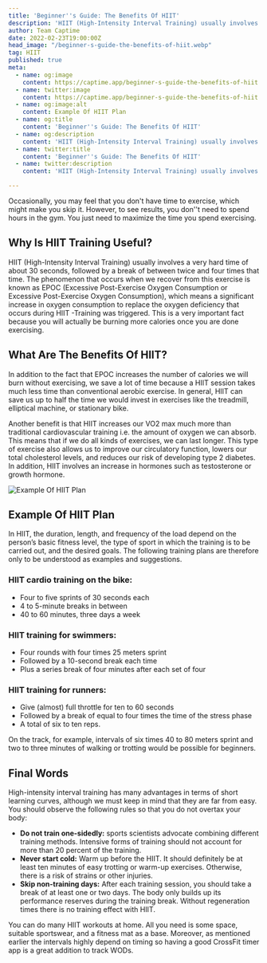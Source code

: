 ```yaml
---
title: 'Beginner''s Guide: The Benefits Of HIIT'
description: 'HIIT (High-Intensity Interval Training) usually involves a very hard time of about 30 seconds, followed by a break of between twice and four times that time.'
author: Team Captime
date: 2022-02-23T19:00:00Z
head_image: "/beginner-s-guide-the-benefits-of-hiit.webp"
tag: HIIT
published: true
meta:
  - name: og:image
    content: https://captime.app/beginner-s-guide-the-benefits-of-hiit.webp
  - name: twitter:image
    content: https://captime.app/beginner-s-guide-the-benefits-of-hiit.webp
  - name: og:image:alt
    content: Example Of HIIT Plan
  - name: og:title
    content: 'Beginner''s Guide: The Benefits Of HIIT'
  - name: og:description
    content: 'HIIT (High-Intensity Interval Training) usually involves a very hard time of about 30 seconds, followed by a break of between twice and four times that time.'
  - name: twitter:title
    content: 'Beginner''s Guide: The Benefits Of HIIT'
  - name: twitter:description
    content: 'HIIT (High-Intensity Interval Training) usually involves a very hard time of about 30 seconds, followed by a break of between twice and four times that time.'

---
```


Occasionally, you may feel that you don't have time to exercise, which might make you skip it. However, to see results, you don''t need to spend hours in the gym. You just need to maximize the time you spend exercising.

## Why Is HIIT Training Useful?

HIIT (High-Intensity Interval Training) usually involves a very hard time of about 30 seconds, followed by a break of between twice and four times that time. The phenomenon that occurs when we recover from this exercise is known as EPOC (Excessive Post-Exercise Oxygen Consumption or Excessive Post-Exercise Oxygen Consumption), which means a significant increase in oxygen consumption to replace the oxygen deficiency that occurs during HIIT -Training was triggered. This is a very important fact because you will actually be burning more calories once you are done exercising.

## What Are The Benefits Of HIIT?

In addition to the fact that EPOC increases the number of calories we will burn without exercising, we save a lot of time because a HIIT session takes much less time than conventional aerobic exercise. In general, HIIT can save us up to half the time we would invest in exercises like the treadmill, elliptical machine, or stationary bike.

Another benefit is that HIIT increases our VO2 max much more than traditional cardiovascular training i.e. the amount of oxygen we can absorb. This means that if we do all kinds of exercises, we can last longer. This type of exercise also allows us to improve our circulatory function, lowers our total cholesterol levels, and reduces our risk of developing type 2 diabetes. In addition, HIIT involves an increase in hormones such as testosterone or growth hormone.

![Example Of HIIT Plan](/example-of-hiit-plan.webp)

## Example Of HIIT Plan

In HIIT, the duration, length, and frequency of the load depend on the person’s basic fitness level, the type of sport in which the training is to be carried out, and the desired goals. The following training plans are therefore only to be understood as examples and suggestions.

### HIIT cardio training on the bike:

* Four to five sprints of 30 seconds each
* 4 to 5-minute breaks in between
* 40 to 60 minutes, three days a week

### HIIT training for swimmers:

* Four rounds with four times 25 meters sprint
* Followed by a 10-second break each time
* Plus a series break of four minutes after each set of four

### HIIT training for runners:

* Give (almost) full throttle for ten to 60 seconds
* Followed by a break of equal to four times the time of the stress phase
* A total of six to ten reps.

On the track, for example, intervals of six times 40 to 80 meters sprint and two to three minutes of walking or trotting would be possible for beginners.

## Final Words

High-intensity interval training has many advantages in terms of short learning curves, although we must keep in mind that they are far from easy. You should observe the following rules so that you do not overtax your body:

* **Do not train one-sidedly:** sports scientists advocate combining different training methods. Intensive forms of training should not account for more than 20 percent of the training.
* **Never start cold:** Warm up before the HIIT. It should definitely be at least ten minutes of easy trotting or warm-up exercises. Otherwise, there is a risk of strains or other injuries.
* **Skip non-training days:** After each training session, you should take a break of at least one or two days. The body only builds up its performance reserves during the training break. Without regeneration times there is no training effect with HIIT.

You can do many HIIT workouts at home. All you need is some space, suitable sportswear, and a fitness mat as a base. Moreover, as mentioned earlier the intervals highly depend on timing so having a good CrossFit timer app is a great addition to track WODs.
